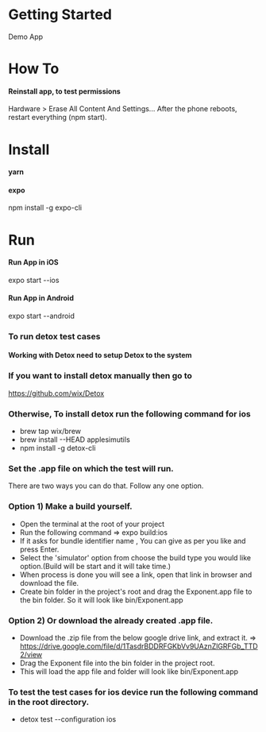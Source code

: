 # Getting Started

Demo App

# How To

#### Reinstall app, to test permissions

Hardware > Erase All Content And Settings...
After the phone reboots, restart everything (npm start).

# Install

#### yarn

#### expo

npm install -g expo-cli

# Run

#### Run App in iOS

expo start --ios

#### Run App in Android

expo start --android

### To run detox test cases

#### Working with Detox need to setup Detox to the system

### If you want to install detox manually then go to

https://github.com/wix/Detox

### Otherwise, To install detox run the following command for ios

- brew tap wix/brew
- brew install --HEAD applesimutils
- npm install -g detox-cli

### Set the .app file on which the test will run.

There are two ways you can do that. Follow any one option.

### Option 1) Make a build yourself.

- Open the terminal at the root of your project
- Run the following command => expo build:ios
- If it asks for bundle identifier name , You can give as per you like and press Enter.
- Select the 'simulator' option from choose the build type you would like option.(Build will be start and it will take time.)
- When process is done you will see a link, open that link in browser and download the file.
- Create bin folder in the project's root and drag the Exponent.app file to the bin folder.
  So it will look like bin/Exponent.app

### Option 2) Or download the already created .app file.

- Download the .zip file from the below google drive link, and extract it.
  => https://drive.google.com/file/d/1TasdrBDDRFGKbVv9UAznZlGRFGb_TTD2/view
- Drag the Exponent file into the bin folder in the project root.
- This will load the app file and folder will look like bin/Exponent.app

### To test the test cases for ios device run the following command in the root directory.

- detox test --configuration ios
